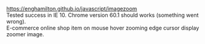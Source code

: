 https://enghamilton.github.io/javascript/imagezoom<br/>
Tested success in IE 10. Chrome version 60.1 should works (something went wrong).<br/>
E-commerce online shop item on mouse hover zooming edge cursor display zoomer image.
